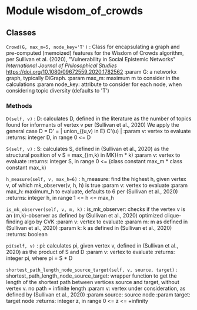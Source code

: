 Module wisdom_of_crowds
=======================

Classes
-------

`Crowd(G, max_m=5, node_key='T')`
:   Class for encapsulating a graph and pre-computed (memoized) features for the 
    Wisdom of Crowds algorithm, per Sullivan et al. (2020),
    "Vulnerability in Social Epistemic Networks" *International Journal of Philosophical Studies* 
    https://doi.org/10.1080/09672559.2020.1782562
    :param G: a networkx graph, typically DiGraph.
    :param max_m: maximum m to consider in the calculations
    :param node_key: attribute to consider for each node, when considering topic diversity (defaults to 'T')

### Methods

`D(self, v)`
:   D: calculates D, defined in the literature as the number of topics found for
        informants of vertex v per (Sullivan et al., 2020)
        We apply the general case D = D' = | union_{(u,v) in E} C'(u) |
    :param v: vertex to evaluate
    :returns: integer D, in range 0 <= D

`S(self, v)`
:   S: calculates S, defined in (Sullivan et al., 2020) as the structural position of v
        S = max_{(m,k) in MK}(m * k)
    :param v: vertex to evaluate
    :returns: integer S, in range 0 <= (class constant max_m * class constant max_k)

`h_measure(self, v, max_h=6)`
:   h_measure: find the highest h, given vertex v, of which mk_observer(v, h, h) is true
    :param v: vertex to evaluate
    :param max_h: maximum_h to evaluate, defaults to 6 per (Sullivan et al., 2020)
    :returns: integer h, in range 1 <= h <= max_h

`is_mk_observer(self, v, m, k)`
:   is_mk_observer: checks if the vertex v is an (m,k)-observer as defined by (Sullivan et al., 2020)
        optimized clique-finding algo by CVK
    :param v: vertex to evaluate
    :param m: m as defined in (Sullivan et al., 2020)
    :param k: k as defined in (Sullivan et al., 2020)
    :returns: boolean

`pi(self, v)`
:   pi: calculates pi, given vertex v, defined in (Sullivan et al., 2020) as the product of S and D
    :param v: vertex to evaluate
    :returns: integer pi, where pi = S * D

`shortest_path_length_node_source_target(self, v, source, target)`
:   shortest_path_length_node_source_target: wrapper function to get the length of the
        shortest path between vertices source and target, without vertex v. 
        no path = infinite length
    :param v: vertex under consideration, as defined by (Sullivan et al., 2020)
    :param source: source node
    :param target: target node
        :returns: integer z, in range 0 <= z <= +infinity
